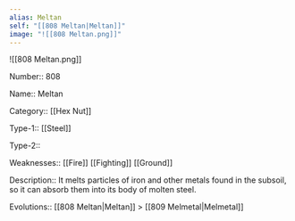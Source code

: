 ```yaml
---
alias: Meltan
self: "[[808 Meltan|Meltan]]"
image: "![[808 Meltan.png]]"
---
```


![[808 Meltan.png]]

Number:: 808

Name:: Meltan

Category:: [[Hex Nut]]

Type-1:: [[Steel]]

Type-2:: 

Weaknesses:: [[Fire]] [[Fighting]] [[Ground]]

Description:: It melts particles of iron and other metals found in the subsoil, so it can absorb them into its body of molten steel.

Evolutions:: [[808 Meltan|Meltan]] > [[809 Melmetal|Melmetal]]

